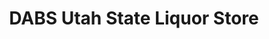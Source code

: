 ---
title: "DABS Utah State Liquor Store"
url: /west-valley-city/dabs-utah-state-liquor-store/
shop: alcohol
---